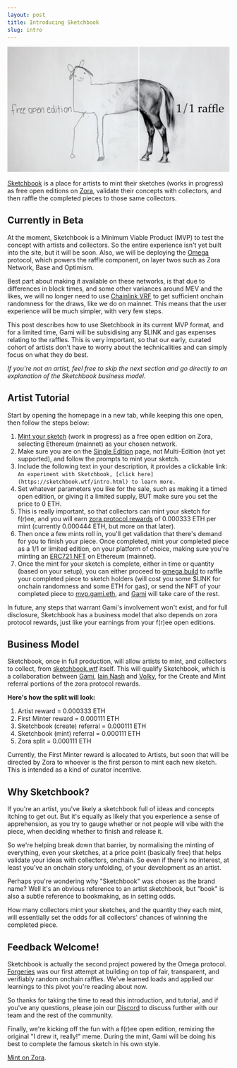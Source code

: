 ```yaml
---
layout: post
title: Introducing Sketchbook
slug: intro
---
```


![](https://github.com/0xigami/sketchbook/blob/master/assets/images/comics/sketchbook-intro.jpg?raw=true)

[Sketchbook](https://sketchbook.wtf) is a place for artists to mint their sketches (works in progress) as free open editions on [Zora](https://zora.co), validate their concepts with collectors, and then raffle the completed pieces to those same collectors.

## Currently in Beta

At the moment, Sketchbook is a Minimum Viable Product (MVP) to test the concept with artists and collectors. So the entire experience isn't yet built into the site, but it will be soon. Also, we will be deploying the [Omega](https://omega.build) protocol, which powers the raffle component, on layer twos such as Zora Network, Base and Optimism.

Best part about making it available on these networks, is that due to differences in block times, and some other variances around MEV and the likes, we will no longer need to use [Chainlink VRF](https://chain.link/vrf) to get sufficient onchain randomness for the draws, like we do on mainnet. This means that the user experience will be much simpler, with very few steps.

This post describes how to use Sketchbook in its current MVP format, and for a limited time, Gami will be subsidising any $LINK and gas expenses relating to the raffles. This is very important, so that our early, curated cohort of artists don't have to worry about the technicalities and can simply focus on what they do best.

*If you're not an artist, feel free to skip the next section and go directly to an explanation of the Sketchbook business model.*

## Artist Tutorial

Start by opening the homepage in a new tab, while keeping this one open, then follow the steps below:

1. [Mint your sketch](https://zora.co/create/single-edition) (work in progress) as a free open edition on Zora, selecting Ethereum (mainnet) as your chosen network.
2. Make sure you are on the [Single Edition](https://zora.co/create/single-edition) page, not Multi-Edition (not yet supported), and follow the prompts to mint your sketch.
3. Include the following text in your description, it provides a clickable link: `An experiment with Sketchbook, [click here](https://sketchbook.wtf/intro.html) to learn more.` 
4. Set whatever parameters you like for the sale, such as making it a timed open edition, or giving it a limited supply, BUT make sure you set the price to 0 ETH. 
5. This is really important, so that collectors can mint your sketch for f\(r\)ee, and you will earn [zora protocol rewards](https://support.zora.co/en/articles/8192123-understanding-protocol-rewards-on-zora) of 0.000333 ETH per mint (currently 0.000444 ETH, but more on that later).
6.  Then once a few mints roll in, you'll get validation that there's demand for you to finish your piece. Once completed, mint your completed piece as a 1/1 or limited edition, on your platform of choice, making sure you're minting an [ERC721 NFT](https://ethereum.org/en/developers/docs/standards/tokens/erc-721/) on Ethereum (mainnet).
7.  Once the mint for your sketch is complete, either in time or quantity (based on your setup), you can either proceed to [omega.build](https://omega.build) to raffle your completed piece to sketch holders (will cost you some $LINK for onchain randomness and some ETH for gas), or send the NFT of your completed piece to [mvp.gami.eth](https://etherscan.io/address/0x7F72a611fF56e930a61d8c34BD68D7a830506D03), and [Gami](https://gami.wtf) will take care of the rest.

In future, any steps that warrant Gami's involvement won't exist, and for full disclosure, Sketchbook has a business model that also depends on zora protocol rewards, just like your earnings from your f\(r\)ee open editions. 

## Business Model

Sketchbook, once in full production, will allow artists to mint, and collectors to collect, from [sketchbook.wtf](https://sketchbook.wtf) itself. This will qualify Sketchbook, which is a collaboration between [Gami](https://twitter.com/0xigami), [Iain Nash](https://twitter.com/isiain) and [Volky](https://twitter.com/volkyeth), for the Create and Mint referral portions of the zora protocol rewards.

**Here's how the split will look:**

1. Artist reward = 0.000333 ETH
2. First Minter reward = 0.000111 ETH
3. Sketchbook (create) referral = 0.000111 ETH
4. Sketchbook (mint) referral = 0.000111 ETH
5. Zora split = 0.000111 ETH

Currently, the First Minter reward is allocated to Artists, but soon that will be directed by Zora to whoever is the first person to mint each new sketch. This is intended as a kind of curator incentive. 

## Why Sketchbook?

If you're an artist, you've likely a sketchbook full of ideas and concepts itching to get out. But it's equally as likely that you experience a sense of apprehension, as you try to gauge whether or not people will vibe with the piece, when deciding whether to finish and release it.

So we're helping break down that barrier, by normalising the minting of everything, even your sketches, at a price point (basically free) that helps validate your ideas with collectors, onchain. So even if there's no interest, at least you've an onchain story unfolding, of your development as an artist.

Perhaps you're wondering why "Sketchbook" was chosen as the brand name? Well it's an obvious reference to an artist sketchbook, but "book" is also a subtle reference to bookmaking, as in setting odds. 

How many collectors mint your sketches, and the quantity they each mint, will essentially set the odds for all collectors' chances of winning the completed piece. 

## Feedback Welcome!

Sketchbook is actually the second project powered by the Omega protocol. [Forgeries](https://forgeries.wtf) was our first attempt at building on top of fair, transparent, and verifiably random onchain raffles. We've learned loads and applied our learnings to this pivot you're reading about now. 

So thanks for taking the time to read this introduction, and tutorial, and if you've any questions, please join our [Discord](https://discord.gg/2ZrssBNbp2) to discuss further with our team and the rest of the community.

Finally, we're kicking off the fun with a f\(r\)ee open edition, remixing the original "I drew it, really!" meme. During the mint, Gami will be doing his best to complete the famous sketch in his own style. 

[Mint on Zora](https://zora.co/collect/eth:0x270c9268087d5cacd59de181af59ac9a507a6903).
